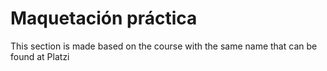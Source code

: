 # Maquetación práctica

This section is made based on the course with the same name that can be found at Platzi
